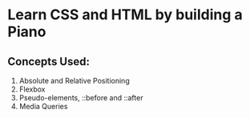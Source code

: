 # Learn CSS and HTML by building a Piano

## Concepts Used:

1. Absolute and Relative Positioning
2. Flexbox
3. Pseudo-elements, ::before and ::after
4. Media Queries
